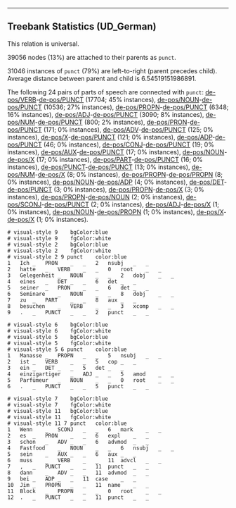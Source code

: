

--------------------------------------------------------------------------------

## Treebank Statistics (UD_German)

This relation is universal.

39056 nodes (13%) are attached to their parents as `punct`.

31046 instances of `punct` (79%) are left-to-right (parent precedes child).
Average distance between parent and child is 6.54519151986891.

The following 24 pairs of parts of speech are connected with `punct`: [de-pos/VERB]()-[de-pos/PUNCT]() (17704; 45% instances), [de-pos/NOUN]()-[de-pos/PUNCT]() (10536; 27% instances), [de-pos/PROPN]()-[de-pos/PUNCT]() (6348; 16% instances), [de-pos/ADJ]()-[de-pos/PUNCT]() (3090; 8% instances), [de-pos/NUM]()-[de-pos/PUNCT]() (800; 2% instances), [de-pos/PRON]()-[de-pos/PUNCT]() (171; 0% instances), [de-pos/ADV]()-[de-pos/PUNCT]() (125; 0% instances), [de-pos/X]()-[de-pos/PUNCT]() (121; 0% instances), [de-pos/ADP]()-[de-pos/PUNCT]() (46; 0% instances), [de-pos/CONJ]()-[de-pos/PUNCT]() (19; 0% instances), [de-pos/AUX]()-[de-pos/PUNCT]() (17; 0% instances), [de-pos/NOUN]()-[de-pos/X]() (17; 0% instances), [de-pos/PART]()-[de-pos/PUNCT]() (16; 0% instances), [de-pos/PUNCT]()-[de-pos/PUNCT]() (13; 0% instances), [de-pos/NUM]()-[de-pos/X]() (8; 0% instances), [de-pos/PROPN]()-[de-pos/PROPN]() (8; 0% instances), [de-pos/NOUN]()-[de-pos/ADP]() (4; 0% instances), [de-pos/DET]()-[de-pos/PUNCT]() (3; 0% instances), [de-pos/PROPN]()-[de-pos/X]() (3; 0% instances), [de-pos/PROPN]()-[de-pos/NOUN]() (2; 0% instances), [de-pos/SCONJ]()-[de-pos/PUNCT]() (2; 0% instances), [de-pos/ADJ]()-[de-pos/X]() (1; 0% instances), [de-pos/NOUN]()-[de-pos/PROPN]() (1; 0% instances), [de-pos/X]()-[de-pos/X]() (1; 0% instances).


~~~ conllu
# visual-style 9	bgColor:blue
# visual-style 9	fgColor:white
# visual-style 2	bgColor:blue
# visual-style 2	fgColor:white
# visual-style 2 9 punct	color:blue
1	Ich	_	PRON	_	_	2	nsubj	_	_
2	hatte	_	VERB	_	_	0	root	_	_
3	Gelegenheit	_	NOUN	_	_	2	dobj	_	_
4	eines	_	DET	_	_	6	det	_	_
5	seiner	_	PRON	_	_	6	det	_	_
6	Seminare	_	NOUN	_	_	8	dobj	_	_
7	zu	_	PART	_	_	8	aux	_	_
8	besuchen	_	VERB	_	_	3	xcomp	_	_
9	.	_	PUNCT	_	_	2	punct	_	_

~~~


~~~ conllu
# visual-style 6	bgColor:blue
# visual-style 6	fgColor:white
# visual-style 5	bgColor:blue
# visual-style 5	fgColor:white
# visual-style 5 6 punct	color:blue
1	Manasse	_	PROPN	_	_	5	nsubj	_	_
2	ist	_	VERB	_	_	5	cop	_	_
3	ein	_	DET	_	_	5	det	_	_
4	einzigartiger	_	ADJ	_	_	5	amod	_	_
5	Parfümeur	_	NOUN	_	_	0	root	_	_
6	.	_	PUNCT	_	_	5	punct	_	_

~~~


~~~ conllu
# visual-style 7	bgColor:blue
# visual-style 7	fgColor:white
# visual-style 11	bgColor:blue
# visual-style 11	fgColor:white
# visual-style 11 7 punct	color:blue
1	Wenn	_	SCONJ	_	_	6	mark	_	_
2	es	_	PRON	_	_	6	expl	_	_
3	schon	_	ADV	_	_	6	advmod	_	_
4	Fastfood	_	NOUN	_	_	6	nsubj	_	_
5	sein	_	AUX	_	_	6	aux	_	_
6	muss	_	VERB	_	_	11	advcl	_	_
7	,	_	PUNCT	_	_	11	punct	_	_
8	dann	_	ADV	_	_	11	advmod	_	_
9	bei	_	ADP	_	_	11	case	_	_
10	Jim	_	PROPN	_	_	11	name	_	_
11	Block	_	PROPN	_	_	0	root	_	_
12	.	_	PUNCT	_	_	11	punct	_	_

~~~


